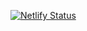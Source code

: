 [![Netlify Status](https://api.netlify.com/api/v1/badges/01a0b315-59ca-4916-bbd6-6335717060da/deploy-status)](https://app.netlify.com/sites/animewallmyid/deploys)
